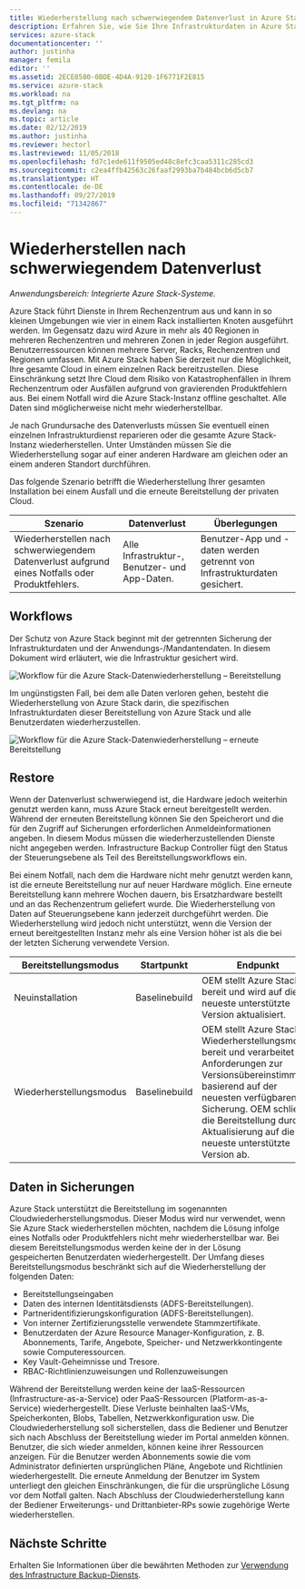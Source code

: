 ```yaml
---
title: Wiederherstellung nach schwerwiegendem Datenverlust in Azure Stack | Microsoft-Dokumentation
description: Erfahren Sie, wie Sie Ihre Infrastrukturdaten in Azure Stack nach einem schwerwiegenden Datenverlust wiederherstellen.
services: azure-stack
documentationcenter: ''
author: justinha
manager: femila
editor: ''
ms.assetid: 2ECE8580-0BDE-4D4A-9120-1F6771F2E815
ms.service: azure-stack
ms.workload: na
ms.tgt_pltfrm: na
ms.devlang: na
ms.topic: article
ms.date: 02/12/2019
ms.author: justinha
ms.reviewer: hectorl
ms.lastreviewed: 11/05/2018
ms.openlocfilehash: fd7c1ede611f9505ed48c8efc3caa5311c285cd3
ms.sourcegitcommit: c2ea4ffb42563c26faaf2993ba7b484bcb6d5cb7
ms.translationtype: HT
ms.contentlocale: de-DE
ms.lasthandoff: 09/27/2019
ms.locfileid: "71342867"
---
```

# <a name="recover-from-catastrophic-data-loss"></a>Wiederherstellen nach schwerwiegendem Datenverlust

*Anwendungsbereich: Integrierte Azure Stack-Systeme.*

Azure Stack führt Dienste in Ihrem Rechenzentrum aus und kann in so kleinen Umgebungen wie vier in einem Rack installierten Knoten ausgeführt werden. Im Gegensatz dazu wird Azure in mehr als 40 Regionen in mehreren Rechenzentren und mehreren Zonen in jeder Region ausgeführt. Benutzerressourcen können mehrere Server, Racks, Rechenzentren und Regionen umfassen. Mit Azure Stack haben Sie derzeit nur die Möglichkeit, Ihre gesamte Cloud in einem einzelnen Rack bereitzustellen. Diese Einschränkung setzt Ihre Cloud dem Risiko von Katastrophenfällen in Ihrem Rechenzentrum oder Ausfällen aufgrund von gravierenden Produktfehlern aus. Bei einem Notfall wird die Azure Stack-Instanz offline geschaltet. Alle Daten sind möglicherweise nicht mehr wiederherstellbar.

Je nach Grundursache des Datenverlusts müssen Sie eventuell einen einzelnen Infrastrukturdienst reparieren oder die gesamte Azure Stack-Instanz wiederherstellen. Unter Umständen müssen Sie die Wiederherstellung sogar auf einer anderen Hardware am gleichen oder an einem anderen Standort durchführen.

Das folgende Szenario betrifft die Wiederherstellung Ihrer gesamten Installation bei einem Ausfall und die erneute Bereitstellung der privaten Cloud.

| Szenario                                                           | Datenverlust                            | Überlegungen                                                             |
|--------------------------------------------------------------------|--------------------------------------|----------------------------------------------------------------------------|
| Wiederherstellen nach schwerwiegendem Datenverlust aufgrund eines Notfalls oder Produktfehlers. | Alle Infrastruktur-, Benutzer- und App-Daten. | Benutzer-App und -daten werden getrennt von Infrastrukturdaten gesichert. |

## <a name="workflows"></a>Workflows

Der Schutz von Azure Stack beginnt mit der getrennten Sicherung der Infrastrukturdaten und der Anwendungs-/Mandantendaten. In diesem Dokument wird erläutert, wie die Infrastruktur gesichert wird. 

![Workflow für die Azure Stack-Datenwiederherstellung – Bereitstellung](media/azure-stack-backup/azure-stack-backup-workflow1.png)

Im ungünstigsten Fall, bei dem alle Daten verloren gehen, besteht die Wiederherstellung von Azure Stack darin, die spezifischen Infrastrukturdaten dieser Bereitstellung von Azure Stack und alle Benutzerdaten wiederherzustellen. 

![Workflow für die Azure Stack-Datenwiederherstellung – erneute Bereitstellung](media/azure-stack-backup/azure-stack-backup-workflow2.png)

## <a name="restore"></a>Restore

Wenn der Datenverlust schwerwiegend ist, die Hardware jedoch weiterhin genutzt werden kann, muss Azure Stack erneut bereitgestellt werden. Während der erneuten Bereitstellung können Sie den Speicherort und die für den Zugriff auf Sicherungen erforderlichen Anmeldeinformationen angeben. In diesem Modus müssen die wiederherzustellenden Dienste nicht angegeben werden. Infrastructure Backup Controller fügt den Status der Steuerungsebene als Teil des Bereitstellungsworkflows ein.

Bei einem Notfall, nach dem die Hardware nicht mehr genutzt werden kann, ist die erneute Bereitstellung nur auf neuer Hardware möglich. Eine erneute Bereitstellung kann mehrere Wochen dauern, bis Ersatzhardware bestellt und an das Rechenzentrum geliefert wurde. Die Wiederherstellung von Daten auf Steuerungsebene kann jederzeit durchgeführt werden. Die Wiederherstellung wird jedoch nicht unterstützt, wenn die Version der erneut bereitgestellten Instanz mehr als eine Version höher ist als die bei der letzten Sicherung verwendete Version.

| Bereitstellungsmodus | Startpunkt | Endpunkt                                                                                                                                                                                                     |
|-----------------|----------------|---------------------------------------------------------------------------------------------------------------------------------------------------------------------------------------------------------------|
| Neuinstallation   | Baselinebuild | OEM stellt Azure Stack bereit und wird auf die neueste unterstützte Version aktualisiert.                                                                                                                                          |
| Wiederherstellungsmodus   | Baselinebuild | OEM stellt Azure Stack im Wiederherstellungsmodus bereit und verarbeitet die Anforderungen zur Versionsübereinstimmung basierend auf der neuesten verfügbaren Sicherung. OEM schließt die Bereitstellung durch Aktualisierung auf die neueste unterstützte Version ab. |

## <a name="data-in-backups"></a>Daten in Sicherungen

Azure Stack unterstützt die Bereitstellung im sogenannten Cloudwiederherstellungsmodus. Dieser Modus wird nur verwendet, wenn Sie Azure Stack wiederherstellen möchten, nachdem die Lösung infolge eines Notfalls oder Produktfehlers nicht mehr wiederherstellbar war. Bei diesem Bereitstellungsmodus werden keine der in der Lösung gespeicherten Benutzerdaten wiederhergestellt. Der Umfang dieses Bereitstellungsmodus beschränkt sich auf die Wiederherstellung der folgenden Daten:

 - Bereitstellungseingaben
 - Daten des internen Identitätsdiensts (ADFS-Bereitstellungen).
 - Partneridentifizierungskonfiguration (ADFS-Bereitstellungen).
 - Von interner Zertifizierungsstelle verwendete Stammzertifikate.
 - Benutzerdaten der Azure Resource Manager-Konfiguration, z. B. Abonnements, Tarife, Angebote, Speicher- und Netzwerkkontingente sowie Computeressourcen.
 - Key Vault-Geheimnisse und Tresore.
 - RBAC-Richtlinienzuweisungen und Rollenzuweisungen

Während der Bereitstellung werden keine der IaaS-Ressourcen (Infrastructure-as-a-Service) oder PaaS-Ressourcen (Platform-as-a-Service) wiederhergestellt. Diese Verluste beinhalten IaaS-VMs, Speicherkonten, Blobs, Tabellen, Netzwerkkonfiguration usw. Die Cloudwiederherstellung soll sicherstellen, dass die Bediener und Benutzer sich nach Abschluss der Bereitstellung wieder im Portal anmelden können. Benutzer, die sich wieder anmelden, können keine ihrer Ressourcen anzeigen. Für die Benutzer werden Abonnements sowie die vom Administrator definierten ursprünglichen Pläne, Angebote und Richtlinien wiederhergestellt. Die erneute Anmeldung der Benutzer im System unterliegt den gleichen Einschränkungen, die für die ursprüngliche Lösung vor dem Notfall galten. Nach Abschluss der Cloudwiederherstellung kann der Bediener Erweiterungs- und Drittanbieter-RPs sowie zugehörige Werte wiederherstellen.

## <a name="next-steps"></a>Nächste Schritte

Erhalten Sie Informationen über die bewährten Methoden zur [Verwendung des Infrastructure Backup-Diensts](azure-stack-backup-best-practices.md).
